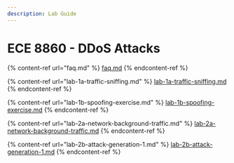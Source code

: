 ```yaml
---
description: Lab Guide
---
```


# ECE 8860 - DDoS Attacks

{% content-ref url="faq.md" %}
[faq.md](faq.md)
{% endcontent-ref %}

{% content-ref url="lab-1a-traffic-sniffing.md" %}
[lab-1a-traffic-sniffing.md](lab-1a-traffic-sniffing.md)
{% endcontent-ref %}

{% content-ref url="lab-1b-spoofing-exercise.md" %}
[lab-1b-spoofing-exercise.md](lab-1b-spoofing-exercise.md)
{% endcontent-ref %}

{% content-ref url="lab-2a-network-background-traffic.md" %}
[lab-2a-network-background-traffic.md](lab-2a-network-background-traffic.md)
{% endcontent-ref %}

{% content-ref url="lab-2b-attack-generation-1.md" %}
[lab-2b-attack-generation-1.md](lab-2b-attack-generation-1.md)
{% endcontent-ref %}

